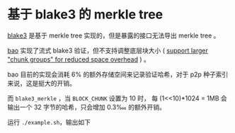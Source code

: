 <!-- 本文件由 ./make.md 自动生成，请不要直接修改此文件 -->

# 基于 blake3 的 merkle tree

[blake3](https://github.com/BLAKE3-team/BLAKE3) 是基于 merkle tree 实现的，但是暴露的接口无法导出 merkle tree 。

[bao](https://github.com/oconnor663/bao) 实现了流式 blake3 验证，但不支持调整底层块大小 ( [support larger "chunk groups" for reduced space overhead](https://github.com/oconnor663/bao/issues/34) ) 。

bao 目前的实现会消耗 6% 的额外存储空间来记录验证哈希，对于 p2p 种子索引来说，这是挺大的开销。

而 `blake3_merkle` ，当 `BLOCK_CHUNK` 设置为 10 时， 每 (1<<10)*1024 = 1MB 会输出一个 32 字节的哈希，只会增加 0.3‱  的额外开销。

运行 `./example.sh`，输出如下

```rust

```